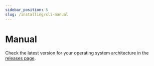 ```yaml
---
sidebar_position: 5
slug: /installing/cli-manual
---
```


# Manual

Check the latest version for your operating system architecture in the [releases page](https://github.com/hoophq/hoopcli/releases).
